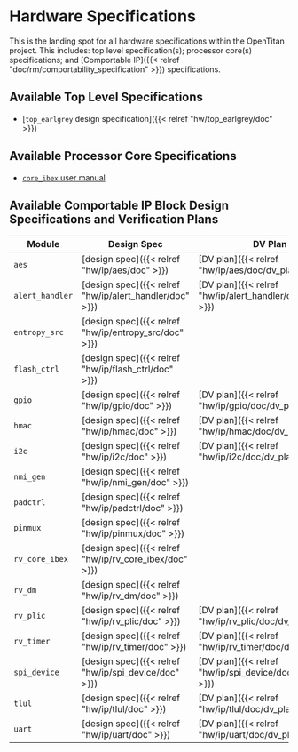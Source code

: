 # Hardware Specifications

This is the landing spot for all hardware specifications within the OpenTitan project.
This includes: top level specification(s); processor core(s) specifications; and [Comportable IP]({{< relref "doc/rm/comportability_specification" >}}) specifications.

## Available Top Level Specifications

* [`top_earlgrey` design specification]({{< relref "hw/top_earlgrey/doc" >}})

## Available Processor Core Specifications

* [`core_ibex` user manual](https://ibex-core.readthedocs.io/en/latest)

## Available Comportable IP Block Design Specifications and Verification Plans

| Module | Design Spec | DV Plan |
|--------|-------------|---------|
| `aes`           | [design spec]({{< relref "hw/ip/aes/doc" >}})           | [DV plan]({{< relref "hw/ip/aes/doc/dv_plan" >}}) |
| `alert_handler` | [design spec]({{< relref "hw/ip/alert_handler/doc" >}}) | [DV plan]({{< relref "hw/ip/alert_handler/doc/dv_plan" >}}) |
| `entropy_src`   | [design spec]({{< relref "hw/ip/entropy_src/doc" >}})   | |
| `flash_ctrl`    | [design spec]({{< relref "hw/ip/flash_ctrl/doc" >}})    | |
| `gpio`          | [design spec]({{< relref "hw/ip/gpio/doc" >}})          | [DV plan]({{< relref "hw/ip/gpio/doc/dv_plan" >}}) |
| `hmac`          | [design spec]({{< relref "hw/ip/hmac/doc" >}})          | [DV plan]({{< relref "hw/ip/hmac/doc/dv_plan" >}}) |
| `i2c`           | [design spec]({{< relref "hw/ip/i2c/doc" >}})           | [DV plan]({{< relref "hw/ip/i2c/doc/dv_plan" >}})  |
| `nmi_gen`       | [design spec]({{< relref "hw/ip/nmi_gen/doc" >}})       | |
| `padctrl`       | [design spec]({{< relref "hw/ip/padctrl/doc" >}})       | |
| `pinmux`        | [design spec]({{< relref "hw/ip/pinmux/doc" >}})        | |
| `rv_core_ibex`  | [design spec]({{< relref "hw/ip/rv_core_ibex/doc" >}})  | |
| `rv_dm`         | [design spec]({{< relref "hw/ip/rv_dm/doc" >}})         | |
| `rv_plic`       | [design spec]({{< relref "hw/ip/rv_plic/doc" >}})       | [DV plan]({{< relref "hw/ip/rv_plic/doc/dv_plan" >}}) |
| `rv_timer`      | [design spec]({{< relref "hw/ip/rv_timer/doc" >}})      | [DV plan]({{< relref "hw/ip/rv_timer/doc/dv_plan" >}}) |
| `spi_device`    | [design spec]({{< relref "hw/ip/spi_device/doc" >}})    | [DV plan]({{< relref "hw/ip/spi_device/doc/dv_plan" >}}) |
| `tlul`          | [design spec]({{< relref "hw/ip/tlul/doc" >}})          | [DV plan]({{< relref "hw/ip/tlul/doc/dv_plan" >}})
| `uart`          | [design spec]({{< relref "hw/ip/uart/doc" >}})          | [DV plan]({{< relref "hw/ip/uart/doc/dv_plan" >}}) |
